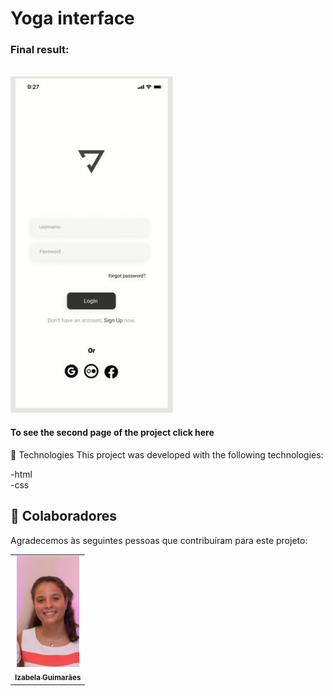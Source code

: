 # Yoga interface 





<h3>Final result:</h3>
<br>
<img src="./assets/Final result 1.jpeg" alt="Application result ">
<br>


<h4>To see the second page of the project <a href: >click here</a></h4>

🚀 Technologies
This project was developed with the following technologies:
<br>

-html
<br>
-css


## 🤝 Colaboradores

Agradecemos às seguintes pessoas que contribuíram para este projeto:

<table>
  <tr>
    <td align="center">
      <a href="#">
        <img width="100em" src="./assets/izabela guimaraes..jpeg"/><br>
        <sub>
          <b>Izabela Guimarães</b>
        </sub>
      </a>
    </td>
  
</table>


 
